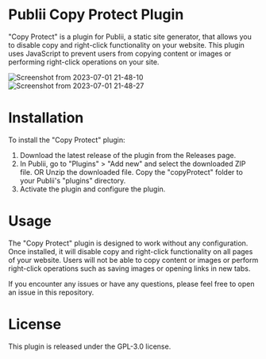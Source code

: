 # Publii Copy Protect Plugin
 "Copy Protect" is a plugin for Publii, a static site generator, that allows you to disable copy and right-click functionality on your website. This plugin uses JavaScript to prevent users from copying content or images or performing right-click operations on your site.

![Screenshot from 2023-07-01 21-48-10](https://github.com/freaks-dev/publii-copy-protect/assets/76874370/f2143a1b-8713-49ed-a37b-5dd25e0fa5bb)
![Screenshot from 2023-07-01 21-48-27](https://github.com/freaks-dev/publii-copy-protect/assets/76874370/7d45f11d-016e-4367-a52e-4b7c9ac77160)


# Installation
To install the "Copy Protect" plugin:
1. Download the latest release of the plugin from the Releases page.
2. In Publii, go to "Plugins" > "Add new" and select the downloaded ZIP file. OR Unzip the downloaded file. Copy the "copyProtect" folder to your Publii's "plugins" directory.
3. Activate the plugin and configure the plugin.

# Usage
The "Copy Protect" plugin is designed to work without any configuration. Once installed, it will disable copy and right-click functionality on all pages of your website. Users will not be able to copy content or images or perform right-click operations such as saving images or opening links in new tabs.

If you encounter any issues or have any questions, please feel free to open an issue in this repository.

# License
This plugin is released under the GPL-3.0 license.
